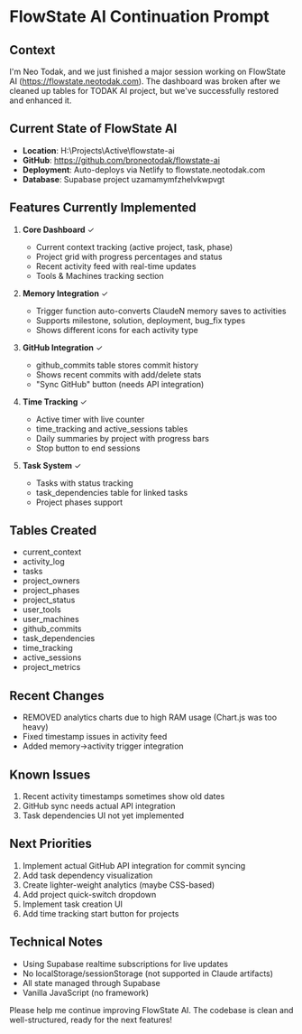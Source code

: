 # FlowState AI Continuation Prompt

## Context
I'm Neo Todak, and we just finished a major session working on FlowState AI (https://flowstate.neotodak.com). The dashboard was broken after we cleaned up tables for TODAK AI project, but we've successfully restored and enhanced it.

## Current State of FlowState AI
- **Location**: H:\Projects\Active\flowstate-ai
- **GitHub**: https://github.com/broneotodak/flowstate-ai
- **Deployment**: Auto-deploys via Netlify to flowstate.neotodak.com
- **Database**: Supabase project uzamamymfzhelvkwpvgt

## Features Currently Implemented
1. **Core Dashboard** ✓
   - Current context tracking (active project, task, phase)
   - Project grid with progress percentages and status
   - Recent activity feed with real-time updates
   - Tools & Machines tracking section

2. **Memory Integration** ✓
   - Trigger function auto-converts ClaudeN memory saves to activities
   - Supports milestone, solution, deployment, bug_fix types
   - Shows different icons for each activity type

3. **GitHub Integration** ✓
   - github_commits table stores commit history
   - Shows recent commits with add/delete stats
   - "Sync GitHub" button (needs API integration)

4. **Time Tracking** ✓
   - Active timer with live counter
   - time_tracking and active_sessions tables
   - Daily summaries by project with progress bars
   - Stop button to end sessions

5. **Task System** ✓
   - Tasks with status tracking
   - task_dependencies table for linked tasks
   - Project phases support

## Tables Created
- current_context
- activity_log
- tasks
- project_owners
- project_phases
- project_status
- user_tools
- user_machines
- github_commits
- task_dependencies
- time_tracking
- active_sessions
- project_metrics

## Recent Changes
- REMOVED analytics charts due to high RAM usage (Chart.js was too heavy)
- Fixed timestamp issues in activity feed
- Added memory->activity trigger integration

## Known Issues
1. Recent activity timestamps sometimes show old dates
2. GitHub sync needs actual API integration
3. Task dependencies UI not yet implemented

## Next Priorities
1. Implement actual GitHub API integration for commit syncing
2. Add task dependency visualization
3. Create lighter-weight analytics (maybe CSS-based)
4. Add project quick-switch dropdown
5. Implement task creation UI
6. Add time tracking start button for projects

## Technical Notes
- Using Supabase realtime subscriptions for live updates
- No localStorage/sessionStorage (not supported in Claude artifacts)
- All state managed through Supabase
- Vanilla JavaScript (no framework)

Please help me continue improving FlowState AI. The codebase is clean and well-structured, ready for the next features!
